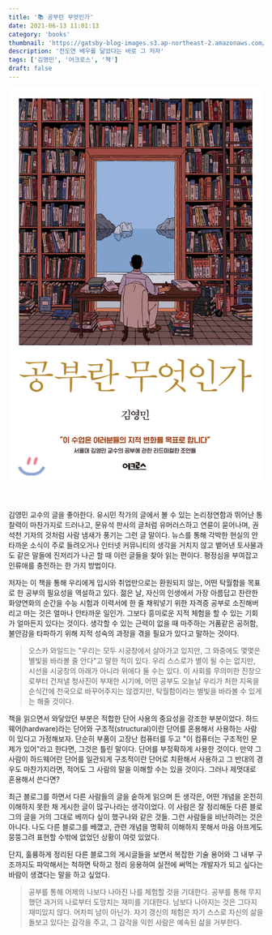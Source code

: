 ```yaml
---
title: '📚 공부란 무엇인가'
date: 2021-06-13 11:01:13
category: 'books'
thumbnail: 'https://gatsby-blog-images.s3.ap-northeast-2.amazonaws.com/thumb_book.webp'
description: '전도연 배우를 닮았다는 바로 그 저자'
tags: ['김영민', '어크로스', '책']
draft: false
---
```


![공부란 무엇인가](./images/whatIsStudy.jpg)

<br/>

김영민 교수의 글을 좋아한다. 유시민 작가의 글에서 볼 수 있는 논리정연함과 뛰어난 통찰력이 마찬가지로 드러나고, 문유석 판사의 글처럼 유머러스하고 연륜이 묻어나며, 권석천 기자의 것처럼 사람 냄새가 풍기는 그런 글 말이다.
뉴스를 통해 각박한 현실의 안타까운 소식이 주로 들려오거나 인터넷 커뮤니티의 생각을 거치지 않고 뱉어낸 토사물과도 같은 말들에 진저리가 나곤 할 때 이런 글들을 찾아 읽는 편이다. 평정심을 부여잡고 인류애를 충전하는 한 가지 방법이다.

저자는 이 책을 통해 우리에게 입시와 취업만으로는 환원되지 않는, 어떤 탁월함을 목표로 한 공부의 필요성을 역설하고 있다. 젊은 날, 자신의 인생에서 가장 아름답고 찬란한 화양연화의 순간을 수능 시험과 이력서에 한 줄 채워넣기 위한 자격증 공부로 소진해버리고 마는 것은 얼마나 안타까운 일인가. 그보다 흥미로운 지적 체험을 할 수 있는 기회가 얼마든지 있다는 것이다. 생각할 수 있는 근력이 없을 때 마주하는 거품같은 공허함, 불안감을 타파하기 위해 지적 성숙의 과정을 겪을 필요가 있다고 말하는 것이다.

> 오스카 와일드는 "우리는 모두 시궁창에서 살아가고 있지만, 그 와중에도 몇몇은 별빛을 바라볼 줄 안다"고 말한 적이 있다. 우리 스스로가 별이 될 수는 없지만, 시선을 시궁창의 아래가 아니라 위에다 둘 수는 있다. 이 사회를 무의미한 진창으로부터 건져낼 청사진이 부재한 시기에, 어떤 공부도 오늘날 우리가 처한 지옥을 순식간에 천국으로 바꾸어주지는 않겠지만, 탁월함이라는 별빛을 바라볼 수 있게는 해줄 것이다.

책을 읽으면서 와닿았던 부분은 적합한 단어 사용의 중요성을 강조한 부분이었다. 하드웨어(hardware)라는 단어와 구조적(structural)이란 단어를 혼용해서 사용하는 사람이 있다고 가정해보자. 단순히 부품이 고장난 컴퓨터를 두고 "이 컴퓨터는 구조적인 문제가 있어"라고 한다면, 그것은 틀린 말이다. 단어를 부정확하게 사용한 것이다. 만약 그 사람이 하드웨어란 단어를 일관되게 구조적이란 단어로 치환해서 사용하고 그 반대의 경우도 마찬가지라면, 적어도 그 사람의 말을 이해할 수는 있을 것이다. 그러나 제멋대로 혼용해서 쓴다면?

최근 블로그를 하면서 다른 사람들의 글을 숱하게 읽으며 든 생각은, 어떤 개념을 온전히 이해하지 못한 채 게시한 글이 많구나라는 생각이었다. 이 사람은 잘 정리해둔 다른 블로그의 글을 거의 그대로 베끼다 싶이 했구나와 같은 것들. 그런 사람들을 비난하려는 것은 아니다. 나도 다른 블로그를 베꼈고, 관련 개념을 명확히 이해하지 못해서 마음 아프게도 뭉뚱그려 표현할 수밖에 없었던 상황이 여럿 있었다.

단지, 훌륭하게 정리된 다른 블로그의 게시글들을 보면서 복잡한 기술 용어와 그 내부 구조까지도 파악해서는 척하면 탁하고 정리 응용하여 실전에 써먹는 개발자가 되고 싶다는 바람이 생겼다는 말을 하고 싶었다.

<!-- > 모순이나 긴장 없는 삶이 가능할까? 그럴리가. (...) 이 세상 속에서 산다는 것은 이러한 모순, 긴장, 혹은 혼란 속에서 사는 것이다. (...) 공부하는 이가 할 일은, 이 모순된 현실을 모순이 없는 것처럼 단순화하는 것이 아니라 복잡한 모순을 직시하면서 모순 없는 문장을 구사하는 것이다. -->

> 공부를 통해 어제의 나보다 나아진 나를 체험할 것을 기대한다. 공부를 통해 무지했던 과거의 나로부터 도망치는 재미를 기대한다. 남보다 나아지는 것은 그다지 재미있지 않다. 어차피 남이 아닌가. 자기 갱신의 체험은 자기 스스로 자신의 삶을 돌보고 있다는 감각을 주고, 그 감각을 익힌 사람은 예속된 삶을 거부한다.

<!-- > <잃어버린 시간을 찾아서>를 쓴 마르셀 프루스트도, 경험에 합당한 언어를 부여하지 않으면 그 경험은 사라지게 된다는 취지의 말을 한 적이 있다. 자신의 독특한 경험에 맞는 섬세한 언어로 자신의 경험을 포착하지 않는 한, 그 경험은 사라지고 그만큼 자신의 삶도 망실된다. -->

<!-- > 자신의 의견을 적극적으로 개진하는 일을 몸에 익히지 않은 사람이 어느 날 갑자기 자기 의견을 잘 표현하게 되는 경우는 드물다. -->
